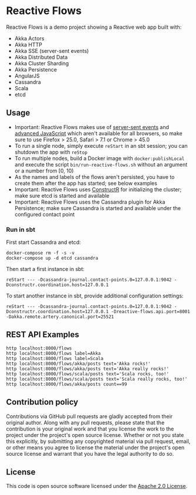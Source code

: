 # Reactive Flows #

Reactive Flows is a demo project showing a Reactive web app built with:

- Akka Actors
- Akka HTTP
- Akka SSE (server-sent events)
- Akka Distributed Data
- Akka Cluster Sharding
- Akka Persistence
- AngularJS
- Cassandra
- Scala
- etcd

## Usage

- Important: Reactive Flows makes use of [server-sent events](https://www.w3.org/TR/eventsource) and [advanced JavaScript](https://developer.mozilla.org/en-US/docs/Web/JavaScript/Reference/Global_Objects/Array/find) which aren't available for all browsers, so make sure to use Firefox > 25.0, Safari > 7.1 or Chrome > 45.0
- To run a single node, simply execute `reStart` in an sbt session; you can shutdown the app with `reStop`
- To run multiple nodes, build a Docker image with `docker:publishLocal` and execute  the script `bin/run-reactive-flows.sh` without an argument or a number from [0, 10)
- As the names and labels of the flows aren't persisted, you have to create them after the app has started; see below examples
- Important: Reactive Flows uses [ConstructR](https://github.com/hseeberger/constructr) for initializing the cluster; make sure etcd is started and available
- Important: Reactive Flows uses the Cassandra plugin for Akka Persistence; make sure Cassandra is started and available under the configured contact point

### Run in sbt

First start Cassandra and etcd:

```
docker-compose rm -f -s -v
docker-compose up -d etcd cassandra
```

Then start a first instance in sbt:

```
reStart --- -Dcassandra-journal.contact-points.0=127.0.0.1:9042 -Dconstructr.coordination.host=127.0.0.1
```

To start another instance in sbt, provide additional configuration settings:

```
reStart --- -Dcassandra-journal.contact-points.0=127.0.0.1:9042 -Dconstructr.coordination.host=127.0.0.1 -Dreactive-flows.api.port=8001 -Dakka.remote.artery.canonical.port=25521
```

## REST API Examples ##

```
http localhost:8000/flows
http localhost:8000/flows label=Akka
http localhost:8000/flows label=Scala
http localhost:8000/flows/akka/posts text='Akka rocks!'
http localhost:8000/flows/akka/posts text='Akka really rocks!'
http localhost:8000/flows/scala/posts text='Scala rocks, too!'
http localhost:8000/flows/scala/posts text='Scala really rocks, too!'
http localhost:8000/flows/akka/posts count==99
```

## Contribution policy ##

Contributions via GitHub pull requests are gladly accepted from their original author. Along with any pull requests, please state that the contribution is your original work and that you license the work to the project under the project's open source license. Whether or not you state this explicitly, by submitting any copyrighted material via pull request, email, or other means you agree to license the material under the project's open source license and warrant that you have the legal authority to do so.

## License ##

This code is open source software licensed under the [Apache 2.0 License](http://www.apache.org/licenses/LICENSE-2.0).
